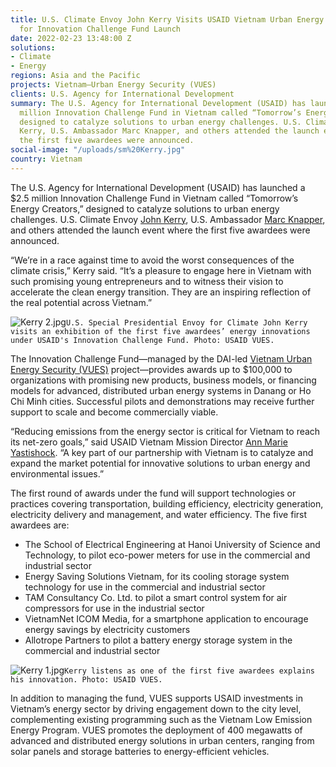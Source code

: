 ```yaml
---
title: U.S. Climate Envoy John Kerry Visits USAID Vietnam Urban Energy Security Project
  for Innovation Challenge Fund Launch
date: 2022-02-23 13:48:00 Z
solutions:
- Climate
- Energy
regions: Asia and the Pacific
projects: Vietnam—Urban Energy Security (VUES)
clients: U.S. Agency for International Development
summary: The U.S. Agency for International Development (USAID) has launched a $2.5
  million Innovation Challenge Fund in Vietnam called “Tomorrow’s Energy Creators,”
  designed to catalyze solutions to urban energy challenges. U.S. Climate Envoy John
  Kerry, U.S. Ambassador Marc Knapper, and others attended the launch event where
  the first five awardees were announced.
social-image: "/uploads/sm%20Kerry.jpg"
country: Vietnam
---
```


The U.S. Agency for International Development (USAID) has launched a $2.5 million Innovation Challenge Fund in Vietnam called “Tomorrow’s Energy Creators,” designed to catalyze solutions to urban energy challenges. U.S. Climate Envoy [John Kerry](https://www.state.gov/biographies/john-kerry/), U.S. Ambassador [Marc Knapper](https://www.state.gov/biographies/marc-knapper/), and others attended the launch event where the first five awardees were announced.

“We’re in a race against time to avoid the worst consequences of the climate crisis,” Kerry said. “It’s a pleasure to engage here in Vietnam with such promising young entrepreneurs and to witness their vision to accelerate the clean energy transition. They are an inspiring reflection of the real potential across Vietnam.”  

![Kerry 2.jpg](/uploads/Kerry%202.jpg)`U.S. Special Presidential Envoy for Climate John Kerry visits an exhibition of the first five awardees’ energy innovations under USAID's Innovation Challenge Fund. Photo: USAID VUES.` 

The Innovation Challenge Fund—managed by the DAI-led [Vietnam Urban Energy Security (VUES)](https://www.dai.com/our-work/projects/vietnam-urban-energy-security) project—provides awards up to $100,000 to organizations with promising new products, business models, or financing models for advanced, distributed urban energy systems in Danang or Ho Chi Minh cities. Successful pilots and demonstrations may receive further support to scale and become commercially viable.

“Reducing emissions from the energy sector is critical for Vietnam to reach its net-zero goals,” said USAID Vietnam Mission Director [Ann Marie Yastishock](https://www.usaid.gov/who-we-are/organization/ann-marie-yastishock). “A key part of our partnership with Vietnam is to catalyze and expand the market potential for innovative solutions to urban energy and environmental issues.”

The first round of awards under the fund will support technologies or practices covering transportation, building efficiency, electricity generation, electricity delivery and management, and water efficiency. The five first awardees are:

* The School of Electrical Engineering at Hanoi University of Science and Technology, to pilot eco-power meters for use in the commercial and industrial sector
* Energy Saving Solutions Vietnam, for its cooling storage system technology for use in the commercial and industrial sector
* TAM Consultancy Co. Ltd. to pilot a smart control system for air compressors for use in the industrial sector
* VietnamNet ICOM Media, for a smartphone application to encourage energy savings by electricity customers
* Allotrope Partners to pilot a battery energy storage system in the commercial and industrial sector

![Kerry 1.jpg](/uploads/Kerry%201.jpg)`Kerry listens as one of the first five awardees explains his innovation. Photo: USAID VUES.`

In addition to managing the fund, VUES supports USAID investments in Vietnam’s energy sector by driving engagement down to the city level, complementing existing programming such as the Vietnam Low Emission Energy Program. VUES promotes the deployment of 400 megawatts of advanced and distributed energy solutions in urban centers, ranging from solar panels and storage batteries to energy-efficient vehicles. 